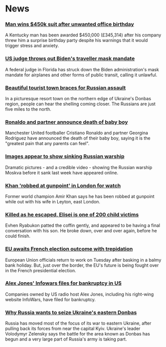 # News
### [Man wins $450k suit after unwanted office birthday](https://www.bbc.com/news/world-us-canada-61141421)
A Kentucky man has been awarded $450,000 (£345,314) after his company threw him a surprise birthday party despite his warnings that it would trigger stress and anxiety. 
### [US judge throws out Biden's traveller mask mandate](https://www.bbc.com/news/world-us-canada-61145045)
A federal judge in Florida has struck down the Biden administration's mask mandate for airplanes and other forms of public transit, calling it unlawful. 
### [Beautiful tourist town braces for Russian assault](https://www.bbc.com/news/world-europe-61139415)
In a picturesque resort town on the northern edge of Ukraine's Donbas region, people can hear the shelling coming closer. The Russians are just five miles to the north. 
### [Ronaldo and partner announce death of baby boy](https://www.bbc.com/sport/football/61143808)
Manchester United footballer Cristiano Ronaldo and partner Georgina Rodriguez have announced the death of their baby boy, saying it is the "greatest pain that any parents can feel".
### [Images appear to show sinking Russian warship](https://www.bbc.com/news/world-europe-61141118)
Dramatic pictures - and a credible video - showing the Russian warship Moskva before it sank last week have appeared online.
### [Khan 'robbed at gunpoint' in London for watch](https://www.bbc.com/sport/boxing/61145668)
Former world champion Amir Khan says he has been robbed at gunpoint while out with his wife in Leyton, east London.
### [Killed as he escaped, Elisei is one of 200 child victims](https://www.bbc.com/news/world-europe-61146084)
Evhen Ryabukon patted the coffin gently, and appeared to be having a final conversation with his son. He broke down, over and over again, before he could finish. 
### [EU awaits French election outcome with trepidation](https://www.bbc.com/news/world-europe-61144679)
European Union officials return to work on Tuesday after basking in a balmy bank holiday. But, just over the border, the EU's future is being fought over in the French presidential election.
### [Alex Jones' Infowars files for bankruptcy in US](https://www.bbc.com/news/business-61142905)
Companies owned by US radio host Alex Jones, including his right-wing website InfoWars, have filed for bankruptcy.
### [Why Russia wants to seize Ukraine's eastern Donbas](https://www.bbc.com/news/world-europe-60938544)
Russia has moved most of the focus of its war to eastern Ukraine, after pulling back its forces from near the capital Kyiv. Ukraine's leader Volodymyr Zelensky says the battle for the area known as Donbas has begun and a very large part of Russia's army is taking part. 
